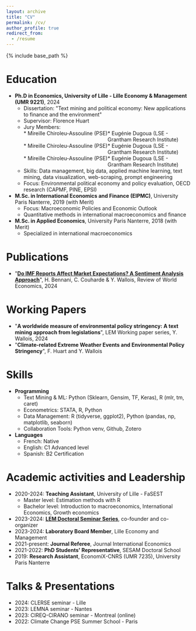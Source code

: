 ```yaml
---
layout: archive
title: "CV"
permalink: /cv/
author_profile: true
redirect_from:
  - /resume
---
```

{% include base_path %}

# Education
* __Ph.D in Economics, University of Lille - Lille Economy & Management (UMR 9221)__, 2024
  * Dissertation: "Text mining and political economy: New applications to finance and the environment"
  * Supervisor: Florence Huart
  * Jury Members:
    <div style="display: grid; grid-template-columns: 1fr 1fr;">
      <div>
        * Mireille Chiroleu-Assouline (PSE)
      </div>
      <div>
        * Eugénie Dugoua (LSE - Grantham Research Institute)
      </div>
      <div>
        * Mireille Chiroleu-Assouline (PSE)
      </div>
      <div>
        * Eugénie Dugoua (LSE - Grantham Research Institute)
      </div>
      <div>
        * Mireille Chiroleu-Assouline (PSE)
      </div>
      <div>
        * Eugénie Dugoua (LSE - Grantham Research Institute)
      </div>
    </div>
  * Skills: Data management, big data, applied machine learning, text mining, data visualization, web-scraping, prompt engineering
  * Focus: Environmental political economy and policy evaluation, OECD research (CAPMF, PINE, EPSI)
* __M.Sc. in International Economics and Finance (EIPMC)__, University Paris Nanterre, 2019 (with Merit)
  * Focus: Macroeconomic Policies and Economic Outlook
  * Quantitative methods in international macroeconomics and finance
* __M.Sc. in Applied Economics__, University Paris Nanterre, 2018 (with Merit)
  * Specialized in international macroeconomics
  
# Publications
* "[__Do IMF Reports Affect Market Expectations? A Sentiment Analysis Approach__](https://link.springer.com/article/10.1007/s10290-023-00509-1)", H. Bennani, C. Couharde & Y. Wallois, Review of World Economics, 2024

# Working Papers
* "__A worldwide measure of environmental policy stringency: A text mining approach from legislations__", LEM Working paper series, Y. Wallois, 2024
* "__Climate-related Extreme Weather Events and Environmental Policy Stringency__", F. Huart and Y. Wallois

# Skills
* __Programming__
  * Text Mining & ML: Python (Sklearn, Gensim, TF, Keras), R (mlr, tm, caret)
  * Econometrics: STATA, R, Python
  * Data Management: R (tidyverse, ggplot2), Python (pandas, np, matplotlib, seaborn)
  * Collaboration Tools: Python venv, Github, Zotero
* __Languages__
  * French: Native
  * English: C1 Advanced level
  * Spanish: B2 Certification

# Academic activities and Leadership
* 2020-2024: __Teaching Assistant__, University of Lille - FaSEST
  * Master level: Estimation methods with R
  * Bachelor level: Introduction to macroeconomics, International Economics, Growth economics
* 2023-2024: __[LEM Doctoral Seminar Series](https://sites.google.com/view/lem-doctoral-seminar-series/2023-2024)__, co-founder and co-organizer
* 2023-2024: __Laboratory Board Member__, Lille Economy and Management
* 2021-present: __Journal Referee__, Journal International Economics
* 2021-2022: __PhD Students' Representative__, SESAM Doctoral School
* 2019: __Research Assistant__, EconomiX-CNRS (UMR 7235), University Paris Nanterre

# Talks & Presentations
* 2024: CLERSE seminar - Lille
* 2023: LEMNA seminar - Nantes
* 2023: CIREQ-CIRANO seminar - Montreal (online)
* 2022: Climate Change PSE Summer School - Paris
